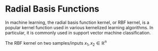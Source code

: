 # Radial Basis Functions

In machine learning, the radial basis function kernel, or RBF kernel, is a popular kernel function used in various kernelized learning algorithms. In particular, it is commonly used in support vector machine classification.


The RBF kernel on two samples/inputs $x_{1},x_{2} \in \mathbb{R}^{n}$

